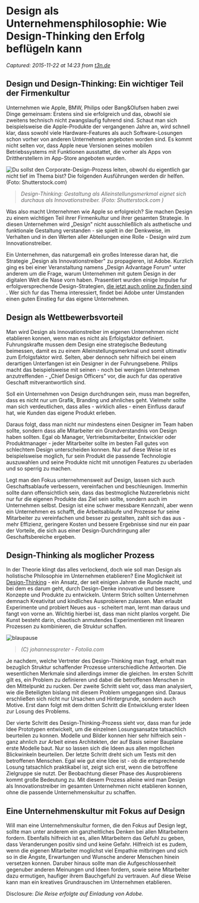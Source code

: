 # Design als Unternehmensphilosophie: Wie Design-Thinking den Erfolg beflügeln kann

_Captured: 2015-11-22 at 14:23 from [t3n.de](http://t3n.de/news/design-thinking-wettbewerbsvorteil-656955/?hl=1)_

## Design und Design-Thinking: Ein wichtiger Teil der Firmenkultur

Unternehmen wie Apple, BMW, Philips oder Bang&Olufsen haben zwei Dinge gemeinsam: Erstens sind sie erfolgreich und das, obwohl sie zweitens technisch nicht zwangslaufig fuhrend sind. Schaut man sich beispielsweise die Apple-Produkte der vergangenen Jahre an, wird schnell klar, dass sowohl viele Hardware-Features als auch Software-Losungen schon vorher von anderen Unternehmen angeboten worden sind. Es kommt nicht selten vor, dass Apple neue Versionen seines mobilen Betriebssystems mit Funktionen ausstattet, die vorher als Apps von Drittherstellern im App-Store angeboten wurden.

![Du sollst den Corporate-Design-Prozess leiten, obwohl du eigentlich gar nicht tief im Thema bist? Die folgenden Ausführungen werden dir helfen. \(Foto: Shutterstock.com\) ](http://t3n.de/news/wp-content/uploads/2015/11/corporate_design_prozess_leiten-595x538.jpg)

> _Design-Thinking: Gestaltung als Alleinstellungsmerkmal eignet sich durchaus als Innovationstreiber. (Foto: Shutterstock.com )_

Was also macht Unternehmen wie Apple so erfolgreich? Sie machen Design zu einem wichtigen Teil ihrer Firmenkultur und ihrer gesamten Strategie. In diesen Unternehmen wird „Design" nicht ausschließlich als asthetische und funktionale Gestaltung verstanden - sie spielt in der Denkweise, im Verhalten und in den Werten aller Abteilungen eine Rolle - Design wird zum Innovationstreiber.

Ein Unternehmen, das naturgemaß ein großes Interesse daran hat, die Strategie „Design als Innovationstreiber" zu propagieren, ist Adobe. Kurzlich ging es bei einer Veranstaltung namens „Design Advantage Forum" unter anderem um die Frage, warum Unternehmen mit gutem Design in der digitalen Welt die Nase vorn haben. Prasentiert wurden einige Impulse fur erfolgversprechende Design-Strategien, [die jetzt auch online zu finden sind ](http://www.adobe.com/de/designadvantageforum/). Wer sich fur das Thema interessiert, findet bei Adobe unter Umstanden einen guten Einstieg fur das eigene Unternehmen.

## Design als Wettbewerbsvorteil

Man wird Design als Innovationstreiber im eigenen Unternehmen nicht etablieren konnen, wenn man es nicht als Erfolgsfaktor definiert. Fuhrungskrafte mussen dem Design eine strategische Bedeutung beimessen, damit es zu einem Alleinstellungsmerkmal und somit ultimativ zum Erfolgsfaktor wird. Selten, aber dennoch sehr hilfreich bei einem derartigen Unterfangen ist ein Designer in der Fuhrungsebene. Philips macht das beispielsweise mit seinen - noch bei wenigen Unternehmen anzutreffenden - „Chief Design Officers" vor, die auch fur das operative Geschaft mitverantwortlich sind.

Soll ein Unternehmen von Design durchdrungen sein, muss man begreifen, dass es nicht nur um Grafik, Branding und ahnliches geht. Vielmehr sollte man sich verdeutlichen, dass alles - wirklich alles - einen Einfluss darauf hat, wie Kunden das eigene Produkt erleben.

Daraus folgt, dass man nicht nur mindestens einen Designer im Team haben sollte, sondern dass alle Mitarbeiter ein Grundverstandnis von Design haben sollten. Egal ob Manager, Vertriebsmitarbeiter, Entwickler oder Produktmanager - jeder Mitarbeiter sollte im besten Fall gutes von schlechtem Design unterscheiden konnen. Nur auf diese Weise ist es beispielsweise moglich, fur sein Produkt die passende Technologie auszuwahlen und seine Produkte nicht mit unnotigen Features zu uberladen und so sperrig zu machen.

Legt man den Fokus unternehmensweit auf Design, lassen sich auch Geschaftsablaufe verbessern, vereinfachen und beschleunigen. Immerhin sollte dann offensichtlich sein, dass das bestmogliche Nutzererlebnis nicht nur fur die eigenen Produkte das Ziel sein sollte, sondern auch im Unternehmen selbst. Design ist eine schwer messbare Kennzahl, aber wenn ein Unternehmen es schafft, die Arbeitsablaufe und Prozesse fur seine Mitarbeiter zu vereinfachen und besser zu gestalten, zahlt sich das aus - mehr Effizienz, geringere Kosten und bessere Ergebnisse sind nur ein paar der Vorteile, die sich aus einer Design-Durchdringung aller Geschaftsbereiche ergeben.

## Design-Thinking als moglicher Prozess

In der Theorie klingt das alles verlockend, doch wie soll man Design als holistische Philosophie im Unternehmen etablieren? Eine Moglichkeit ist [Design-Thinking](http://t3n.de/news/design-thinking-6-schritten-507155/) - ein Ansatz, der seit einigen Jahren die Runde macht, und bei dem es darum geht, durch Design-Denke innovative und bessere Konzepte und Produkte zu entwickeln. Unterm Strich sollten Unternehmen demnach Kreativitat und kindliches Ausprobieren zulassen. Man erlaubt Experimente und probiert Neues aus - scheitert man, lernt man daraus und fangt von vorne an. Wichtig hierbei ist, dass man nicht planlos vorgeht. Die Kunst besteht darin, chaotisch anmutendes Experimentieren mit linearen Prozessen zu kombinieren, die Struktur schaffen.

![blaupause](http://t3n.de/news/wp-content/uploads/2013/11/blaupause-595x396.jpg)

> _(C) johannesspreter - Fotolia.com_

Je nachdem, welche Vertreter des Design-Thinking man fragt, erhalt man bezuglich Struktur schaffender Prozesse unterschiedliche Antworten. Die wesentlichen Merkmale sind allerdings immer die gleichen. Im ersten Schritt gilt es, ein Problem zu definieren und dabei die betroffenen Menschen in den Mittelpunkt zu rucken. Der zweite Schritt sieht vor, dass man analysiert, wie die Beteiligten bislang mit diesem Problem umgegangen sind. Daraus erschließen sich nicht nur Ursachen und Hintergrunde, sondern auch Motive. Erst dann folgt mit dem dritten Schritt die Entwicklung erster Ideen zur Losung des Problems.

Der vierte Schritt des Design-Thinking-Prozess sieht vor, dass man fur jede Idee Prototypen entwickelt, um die einzelnen Losungsansatze tatsachlich beurteilen zu konnen. Modelle und Bilder konnen hier sehr hilfreich sein - ganz ahnlich zur Arbeit eines Architekten, der auf Basis seiner Bauplane erste Modelle baut. Nur so lassen sich die Ideen aus allen mgolichen Blickwinkeln beurteilen. Der letzte Schritt dreht sich um Tests mit den betroffenen Menschen. Egal wie gut eine Idee ist - ob die entsprechende Losung tatsachlich praktikabel ist, zeigt sich erst, wenn die betroffene Zielgruppe sie nutzt. Der Beobachtung dieser Phase des Ausprobierens kommt große Bedeutung zu. Mit diesem Prozess alleine wird man Design als Innovationstreiber im gesamten Unternehmen nicht etablieren konnen, ohne die passende Unternehmenskultur zu schaffen.

## Eine Unternehmenskultur mit Fokus auf Design

Will man eine Unternehmenskultur formen, die den Fokus auf Design legt, sollte man unter anderem ein ganzheitliches Denken bei allen Mitarbeitern fordern. Ebenfalls hilfreich ist es, allen Mitarbeitern das Gefuhl zu geben, dass Veranderungen positiv sind und keine Gefahr. Hilfreich ist es zudem, wenn die eigenen Mitarbeiter moglichst viel Empathie mitbringen und sich so in die Ängste, Erwartungen und Wunsche anderer Menschen hinein versetzen konnen. Daruber hinaus sollte man die Aufgeschlossenheit gegenuber anderen Meinungen und Ideen fordern, sowie seine Mitarbeiter dazu ermutigen, haufiger ihrem Bauchgefuhl zu vertrauen. Auf diese Weise kann man ein kreatives Grundrauschen im Unternehmen etablieren.

Disclosure: _Die Reise erfolgte auf Einladung von Adobe._

